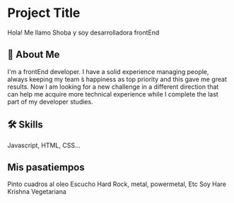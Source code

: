 # Project Title

Hola! Me llamo Shoba y soy desarrolladora frontEnd

## 🚀 About Me
I'm a frontEnd developer.
I have a solid
experience managing people,
always keeping my team ́s
happiness as top priority and
this gave me great results.
Now I am looking for a new
challenge in a different
direction that can help me
acquire more technical
experience while I complete
the last part of my developer
studies.


## 🛠 Skills
Javascript, HTML, CSS...


## Mis pasatiempos
 Pinto cuadros al oleo
 Escucho Hard Rock, metal, powermetal, Etc
 Soy Hare Krishna
 Vegetariana
